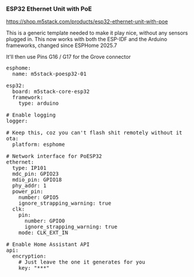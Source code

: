 ### ESP32 Ethernet Unit with PoE

https://shop.m5stack.com/products/esp32-ethernet-unit-with-poe

This is a generic template needed to make it play nice, without any sensors plugged in. This now works with both the ESP-IDF and the Arduino frameworks, changed since ESPHome 2025.7

It'll then use Pins G16 / G17 for the Grove connector

<pre>
esphome:
  name: m5stack-poesp32-01

esp32:
  board: m5stack-core-esp32
  framework:
    type: arduino

# Enable logging
logger:

# Keep this, coz you can't flash shit remotely without it
ota:
  platform: esphome

# Network interface for PoESP32
ethernet:
  type: IP101
  mdc_pin: GPIO23
  mdio_pin: GPIO18
  phy_addr: 1
  power_pin:
    number: GPIO5
    ignore_strapping_warning: true
  clk:
    pin:
      number: GPIO0
      ignore_strapping_warning: true
    mode: CLK_EXT_IN

# Enable Home Assistant API
api:
  encryption:
    # Just leave the one it generates for you
    key: "***"
</pre>
